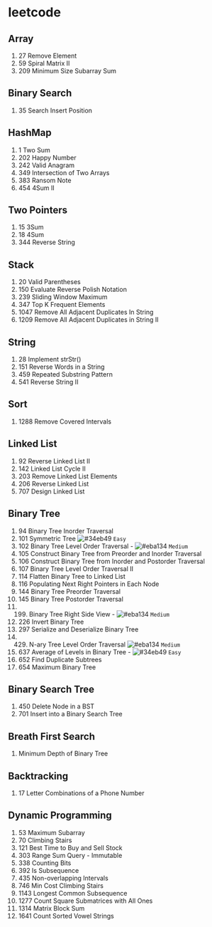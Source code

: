 # leetcode

## Array
1. 27 Remove Element
1. 59 Spiral Matrix II
1. 209 Minimum Size Subarray Sum

## Binary Search
1. 35 Search Insert Position

## HashMap
1. 1 Two Sum
2. 202 Happy Number
3. 242 Valid Anagram
4. 349 Intersection of Two Arrays
5. 383 Ransom Note
6. 454 4Sum II

## Two Pointers
1. 15 3Sum
1. 18 4Sum
1. 344 Reverse String

## Stack
1. 20 Valid Parentheses
2. 150 Evaluate Reverse Polish Notation
3. 239 Sliding Window Maximum
4. 347 Top K Frequent Elements
5. 1047 Remove All Adjacent Duplicates In String
6. 1209 Remove All Adjacent Duplicates in String II

## String
1. 28 Implement strStr()
2. 151 Reverse Words in a String
3. 459 Repeated Substring Pattern
4. 541 Reverse String II

## Sort
1. 1288 Remove Covered Intervals

## Linked List
1. 92 Reverse Linked List II
2. 142 Linked List Cycle II
3. 203 Remove Linked List Elements
4. 206 Reverse Linked List
5. 707 Design Linked List

## Binary Tree
1. 94 Binary Tree Inorder Traversal
2. 101 Symmetric Tree ![#34eb49](https://via.placeholder.com/15/34eb49/000000?text=+) `Easy` 
3. 102 Binary Tree Level Order Traversal - ![#eba134](https://via.placeholder.com/15/eba134/000000?text=+) `Medium` 
4. 105 Construct Binary Tree from Preorder and Inorder Traversal
5. 106 Construct Binary Tree from Inorder and Postorder Traversal
6. 107 Binary Tree Level Order Traversal II 
7. 114 Flatten Binary Tree to Linked List
8. 116 Populating Next Right Pointers in Each Node
9. 144 Binary Tree Preorder Traversal
10. 145 Binary Tree Postorder Traversal
11. 199. Binary Tree Right Side View - ![#eba134](https://via.placeholder.com/15/eba134/000000?text=+) `Medium` 
12. 226 Invert Binary Tree
13. 297 Serialize and Deserialize Binary Tree
14. 429. N-ary Tree Level Order Traversal ![#eba134](https://via.placeholder.com/15/eba134/000000?text=+) `Medium` 
15. 637 Average of Levels in Binary Tree - ![#34eb49](https://via.placeholder.com/15/34eb49/000000?text=+) `Easy` 
16. 652 Find Duplicate Subtrees
17. 654 Maximum Binary Tree

## Binary Search Tree
1. 450 Delete Node in a BST
2. 701 Insert into a Binary Search Tree

## Breath First Search
1. Minimum Depth of Binary Tree

## Backtracking
1. 17 Letter Combinations of a Phone Number

##  Dynamic Programming
1. 53 Maximum Subarray
1. 70 Climbing Stairs
1. 121 Best Time to Buy and Sell Stock
1. 303 Range Sum Query - Immutable
1. 338 Counting Bits
1. 392 Is Subsequence
1. 435 Non-overlapping Intervals
1. 746 Min Cost Climbing Stairs
1. 1143 Longest Common Subsequence
1. 1277 Count Square Submatrices with All Ones
1. 1314 Matrix Block Sum
1. 1641 Count Sorted Vowel Strings
